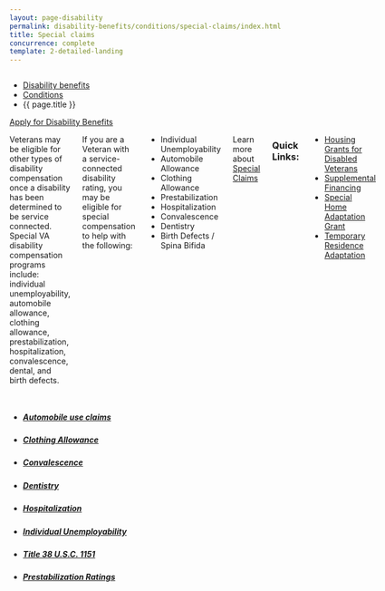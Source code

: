 ```yaml
---
layout: page-disability
permalink: disability-benefits/conditions/special-claims/index.html
title: Special claims
concurrence: complete
template: 2-detailed-landing
---
```


<div class="splash" markdown="0">
<div class="row" markdown="0">
<div class="small-12 columns" markdown="0">

<ul class="breadcrumbs" role="menubar" aria-label="Primary">
<li class="parent"><a href="{{ site.url }}/disability-benefits/">Disability benefits</a></li>
<li class="parent"><a href="{{ site.url }}/disability-benefits/conditions/">Conditions</a></li>
<li class="active">{{ page.title }}</li>
</ul>

</div>
</div>
</div>

<div class="main" role="main" markdown="0">

<div class="action-bar">
  <div class="row">
    <div class="small-12 columns">
      <a class="usa-button-primary" href="{{ site.url}}/disability-benefits/get/">Apply for Disability Benefits</a>
    </div>
  </div>  
</div>

<div class="section one" markdown="0">
<div class="primary" markdown="0">
<div class="row" markdown="0">
<div class="small-12 columns" markdown="1">

Veterans may be eligible for other types of disability compensation once a disability has been determined to be service connected. Special VA disability compensation programs include: individual unemployability, automobile allowance, clothing allowance, prestabilization, hospitalization, convalescence, dental, and birth defects.

If you are a Veteran with a service-connected disability rating, you may be eligible for special compensation to help with the following:

- Individual Unemployability
- Automobile Allowance
- Clothing Allowance
- Prestabilization
- Hospitalization
- Convalescence
- Dentistry
- Birth Defects / Spina Bifida

Learn more about [Special Claims](http://www.va.gov/opa/publications/benefits_book/benefits_chap02.asp)

### Quick Links:

- [Housing Grants for Disabled Veterans](Link)
- [Supplemental Financing](Link)
- [Special Home Adaptation Grant](Link)
- [Temporary Residence Adaptation](Link)


</div>
</div>
</div>

<div class="navigation">
<div class="row">
<div class="small-12 columns">

<ul class="small-block-grid-1 medium-block-grid-3 cards small">

<li>
<a href="{{ site.url }}/disability-benefits/conditions/special-claims/automobile/">
<h5>Automobile use claims</h5>
</a>
</li>


<li>
<a href="{{ site.url }}/disability-benefits/conditions/special-claims/clothing/">
<h5>Clothing Allowance</h5>
</a>
</li>

<li>
<a href="{{ site.url }}/disability-benefits/conditions/special-claims/convalescence/">
<h5>Convalescence</h5>
</a>
</li>

<li>
<a href="{{ site.url }}/disability-benefits/conditions/special-claims/dentistry/">
<h5>Dentistry</h5>
</a>
</li>

<li>
<a href="{{ site.url }}/disability-benefits/conditions/special-claims/hospitalization/">
<h5>Hospitalization</h5>
</a>
</li>

<li>
<a href="{{ site.url }}/disability-benefits/conditions/special-claims/individual-unemployability">
<h5>Individual Unemployability</h5>
</a>
</li>

<li>
<a href="{{ site.url }}/disability-benefits/conditions/special-claims/title-38-USC-1151/">
<h5>Title 38 U.S.C. 1151</h5>
</a>
</li>

<li>
<a href="{{ site.url }}/disability-benefits/conditions/special-claims/prestabilization/">
<h5>Prestabilization Ratings</h5>
</a>
</li>

</ul>
</div>
</div>
</div>

</div>

</div>
